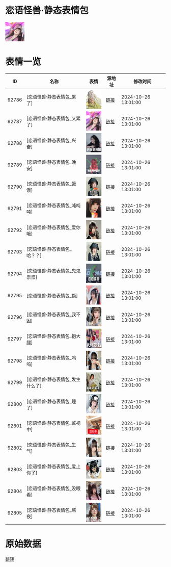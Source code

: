 # 恋语怪兽·静态表情包

<img src="./cover.png" height="60" alt="cover" />

# 表情一览

|ID|名称|表情|源地址|修改时间|
|----|----|----|----|----|
|92786|[恋语怪兽·静态表情包_累了]|<img src="./pic/092786_%5B恋语怪兽·静态表情包_累了%5D.png" height="60" alt="累了"/>|[链接](https://i0.hdslb.com/bfs/garb/16f9cf7e623462cb3911bb448aa8740a7b7661b5.png)|2024-10-26 13:01:00|
|92787|[恋语怪兽·静态表情包_又累了]|<img src="./pic/092787_%5B恋语怪兽·静态表情包_又累了%5D.png" height="60" alt="又累了"/>|[链接](https://i0.hdslb.com/bfs/garb/9346341c435aafabc1bfc2e571f453e7fecdec41.png)|2024-10-26 13:01:00|
|92788|[恋语怪兽·静态表情包_兴奋]|<img src="./pic/092788_%5B恋语怪兽·静态表情包_兴奋%5D.png" height="60" alt="兴奋"/>|[链接](https://i0.hdslb.com/bfs/garb/23faed062629d505c5e43ece77693efb6d8bf1cb.png)|2024-10-26 13:01:00|
|92789|[恋语怪兽·静态表情包_晚安]|<img src="./pic/092789_%5B恋语怪兽·静态表情包_晚安%5D.png" height="60" alt="晚安"/>|[链接](https://i0.hdslb.com/bfs/garb/82ac015f5eb851491db91ee28681e071be5a389a.png)|2024-10-26 13:01:00|
|92790|[恋语怪兽·静态表情包_饿饿]|<img src="./pic/092790_%5B恋语怪兽·静态表情包_饿饿%5D.png" height="60" alt="饿饿"/>|[链接](https://i0.hdslb.com/bfs/garb/276b6f34594827118388fb443073a2b25d9cde44.png)|2024-10-26 13:01:00|
|92791|[恋语怪兽·静态表情包_吨吨吨]|<img src="./pic/092791_%5B恋语怪兽·静态表情包_吨吨吨%5D.png" height="60" alt="吨吨吨"/>|[链接](https://i0.hdslb.com/bfs/garb/895ac38fc1128abdc074d328163833c548854da6.png)|2024-10-26 13:01:00|
|92792|[恋语怪兽·静态表情包_爱你哦]|<img src="./pic/092792_%5B恋语怪兽·静态表情包_爱你哦%5D.png" height="60" alt="爱你哦"/>|[链接](https://i0.hdslb.com/bfs/garb/5d3e33214964a7471930edc4bff530e6006f74f5.png)|2024-10-26 13:01:00|
|92793|[恋语怪兽·静态表情包_哈？？]|<img src="./pic/092793_%5B恋语怪兽·静态表情包_哈？？%5D.png" height="60" alt="哈？？"/>|[链接](https://i0.hdslb.com/bfs/garb/1059e4f402f987453fd48d9df7e89253c72304ae.png)|2024-10-26 13:01:00|
|92794|[恋语怪兽·静态表情包_鬼鬼祟祟]|<img src="./pic/092794_%5B恋语怪兽·静态表情包_鬼鬼祟祟%5D.png" height="60" alt="鬼鬼祟祟"/>|[链接](https://i0.hdslb.com/bfs/garb/ab9ca312703ab86a21bff9d614b68f8be8f82ccf.png)|2024-10-26 13:01:00|
|92795|[恋语怪兽·静态表情包_额]|<img src="./pic/092795_%5B恋语怪兽·静态表情包_额%5D.png" height="60" alt="额"/>|[链接](https://i0.hdslb.com/bfs/garb/269a4ed4d0378d29fd79206b1abf72a3d4a24952.png)|2024-10-26 13:01:00|
|92796|[恋语怪兽·静态表情包_我不困]|<img src="./pic/092796_%5B恋语怪兽·静态表情包_我不困%5D.png" height="60" alt="我不困"/>|[链接](https://i0.hdslb.com/bfs/garb/90d9998264268f8b44bd74e3816b997589773cf6.png)|2024-10-26 13:01:00|
|92797|[恋语怪兽·静态表情包_抱大腿]|<img src="./pic/092797_%5B恋语怪兽·静态表情包_抱大腿%5D.png" height="60" alt="抱大腿"/>|[链接](https://i0.hdslb.com/bfs/garb/6076dadb52fd4c3d90a3a2fe56913ce873779dd8.png)|2024-10-26 13:01:00|
|92798|[恋语怪兽·静态表情包_呜呜]|<img src="./pic/092798_%5B恋语怪兽·静态表情包_呜呜%5D.png" height="60" alt="呜呜"/>|[链接](https://i0.hdslb.com/bfs/garb/93c586ade88500051786f095e0914d2f4588c610.png)|2024-10-26 13:01:00|
|92799|[恋语怪兽·静态表情包_发生什么了]|<img src="./pic/092799_%5B恋语怪兽·静态表情包_发生什么了%5D.png" height="60" alt="发生什么了"/>|[链接](https://i0.hdslb.com/bfs/garb/ac34d3e5530fa4852270c2ebec47fba49a407695.png)|2024-10-26 13:01:00|
|92800|[恋语怪兽·静态表情包_睡了]|<img src="./pic/092800_%5B恋语怪兽·静态表情包_睡了%5D.png" height="60" alt="睡了"/>|[链接](https://i0.hdslb.com/bfs/garb/0aff4c2dda9cb6a0540561c75f712d9b945f6e23.png)|2024-10-26 13:01:00|
|92801|[恋语怪兽·静态表情包_监视中]|<img src="./pic/092801_%5B恋语怪兽·静态表情包_监视中%5D.png" height="60" alt="监视中"/>|[链接](https://i0.hdslb.com/bfs/garb/20b0cc619656581a3a6a51a8e8f57d84662463f7.png)|2024-10-26 13:01:00|
|92802|[恋语怪兽·静态表情包_生气]|<img src="./pic/092802_%5B恋语怪兽·静态表情包_生气%5D.png" height="60" alt="生气"/>|[链接](https://i0.hdslb.com/bfs/garb/e2b45026e9f0c290e894009656b68ee7fceffaeb.png)|2024-10-26 13:01:00|
|92803|[恋语怪兽·静态表情包_爱上你了]|<img src="./pic/092803_%5B恋语怪兽·静态表情包_爱上你了%5D.png" height="60" alt="爱上你了"/>|[链接](https://i0.hdslb.com/bfs/garb/890e101a01d312f7c84f627fb96c4d4a7a359d98.png)|2024-10-26 13:01:00|
|92804|[恋语怪兽·静态表情包_没眼看]|<img src="./pic/092804_%5B恋语怪兽·静态表情包_没眼看%5D.png" height="60" alt="没眼看"/>|[链接](https://i0.hdslb.com/bfs/garb/41e47f2dcd2f68e3f091ad53ffd0389da128fdcc.png)|2024-10-26 13:01:00|
|92805|[恋语怪兽·静态表情包_熬夜]|<img src="./pic/092805_%5B恋语怪兽·静态表情包_熬夜%5D.png" height="60" alt="熬夜"/>|[链接](https://i0.hdslb.com/bfs/garb/b72cc3ab6e3e042c377b0650205260072db19d2c.png)|2024-10-26 13:01:00|

# 原始数据

[跳转](./raw.json)

